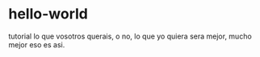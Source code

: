 # hello-world
tutorial
lo que vosotros querais, o no, lo que yo quiera sera mejor, mucho mejor eso es asi.
